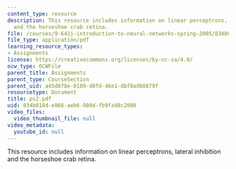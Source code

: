 ```yaml
---
content_type: resource
description: This resource includes information on linear perceptrons, lateral inhibition
  and the horseshoe crab retina.
file: /courses/9-641j-introduction-to-neural-networks-spring-2005/834b018de866aeb6908dfb9fa98c2080_ps2.pdf
file_type: application/pdf
learning_resource_types:
- Assignments
license: https://creativecommons.org/licenses/by-nc-sa/4.0/
ocw_type: OCWFile
parent_title: Assignments
parent_type: CourseSection
parent_uid: a45d878e-0189-d0fd-46e1-dbf8ad68879f
resourcetype: Document
title: ps2.pdf
uid: 834b018d-e866-aeb6-908d-fb9fa98c2080
video_files:
  video_thumbnail_file: null
video_metadata:
  youtube_id: null
---
```

This resource includes information on linear perceptrons, lateral inhibition and the horseshoe crab retina.
